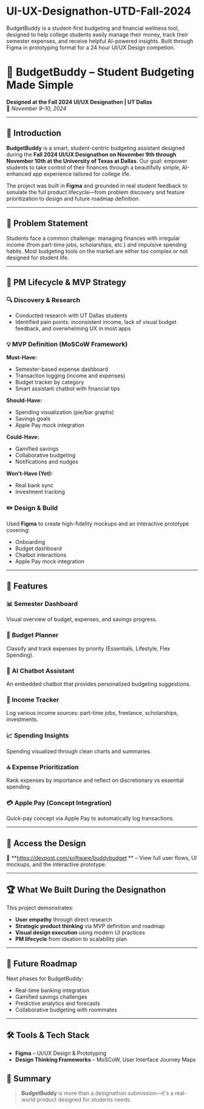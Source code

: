 # UI-UX-Designathon-UTD-Fall-2024
BudgetBuddy is a student-first budgeting and financial wellness tool, designed to help college students easily manage their money, track their semester expenses, and receive helpful AI-powered insights. Built through Figma in prototyping format for a 24 hour UI/UX Design competion.


# 💸 BudgetBuddy – Student Budgeting Made Simple  
**Designed at the Fall 2024 UI/UX Designathon | UT Dallas**  
📅 *November 9–10, 2024*

---

## 🧠 Introduction  
**BudgetBuddy** is a smart, student-centric budgeting assistant designed during the **Fall 2024 UI/UX Designathon on November 9th through November 10th at the University of Texas at Dallas**. Our goal: empower students to take control of their finances through a beautifully simple, AI-enhanced app experience tailored for college life.

The project was built in **Figma** and grounded in real student feedback to simulate the full product lifecycle—from problem discovery and feature prioritization to design and future roadmap definition.

---

## 🎯 Problem Statement  
Students face a common challenge: managing finances with irregular income (from part-time jobs, scholarships, etc.) and impulsive spending habits. Most budgeting tools on the market are either too complex or not designed for student life.

---

## 🔁 PM Lifecycle & MVP Strategy  

### 🔍 Discovery & Research  
- Conducted research with UT Dallas students  
- Identified pain points: inconsistent income, lack of visual budget feedback, and overwhelming UX in most apps  

### 💡 MVP Definition (MoSCoW Framework)

**Must-Have:**  
- Semester-based expense dashboard  
- Transaction logging (income and expenses)  
- Budget tracker by category  
- Smart assistant chatbot with financial tips  

**Should-Have:**  
- Spending visualization (pie/bar graphs)  
- Savings goals  
- Apple Pay mock integration  

**Could-Have:**  
- Gamified savings  
- Collaborative budgeting  
- Notifications and nudges  

**Won’t-Have (Yet):**  
- Real bank sync  
- Investment tracking  

### ✏️ Design & Build  
Used **Figma** to create high-fidelity mockups and an interactive prototype covering:
- Onboarding  
- Budget dashboard  
- Chatbot interactions  
- Apple Pay mock integration  

---

## 🚀 Features  

### 📊 Semester Dashboard  
Visual overview of budget, expenses, and savings progress.

### 🧮 Budget Planner  
Classify and track expenses by priority (Essentials, Lifestyle, Flex Spending).

### 💬 AI Chatbot Assistant  
An embedded chatbot that provides personalized budgeting suggestions.

### 🏦 Income Tracker  
Log various income sources: part-time jobs, freelance, scholarships, investments.

### 📈 Spending Insights  
Spending visualized through clean charts and summaries.

### 🔝 Expense Prioritization  
Rank expenses by importance and reflect on discretionary vs essential spending.

### 💳 Apple Pay (Concept Integration)  
Quick-pay concept via Apple Pay to automatically log transactions.

---

## 🎨 Access the Design  
🔗 **https://devpost.com/software/buddybudget ** – View full user flows, UI mockups, and the interactive prototype.

---

## 🏆 What We Built During the Designathon  
This project demonstrates:
- **User empathy** through direct research  
- **Strategic product thinking** via MVP definition and roadmap  
- **Visual design execution** using modern UI practices  
- **PM lifecycle** from ideation to scalability plan  

---

## 🔭 Future Roadmap  
Next phases for BudgetBuddy:
- Real-time banking integration  
- Gamified savings challenges  
- Predictive analytics and forecasts  
- Collaborative budgeting with roommates  

---

## 🛠️ Tools & Tech Stack  
- **Figma** – UI/UX Design & Prototyping  
- **Design Thinking Frameworks** – MoSCoW, User Interface Journey Maps  


## 📌 Summary  
> **BudgetBuddy** is more than a designathon submission—it's a real-world product designed for students needs. 


